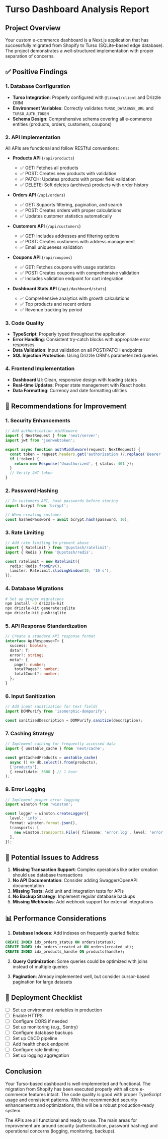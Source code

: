 # Turso Dashboard Analysis Report

## Project Overview
Your custom e-commerce dashboard is a Next.js application that has successfully migrated from Shopify to Turso (SQLite-based edge database). The project demonstrates a well-structured implementation with proper separation of concerns.

## ✅ Positive Findings

### 1. **Database Configuration**
- **Turso Integration**: Properly configured with `@libsql/client` and Drizzle ORM
- **Environment Variables**: Correctly validates `TURSO_DATABASE_URL` and `TURSO_AUTH_TOKEN`
- **Schema Design**: Comprehensive schema covering all e-commerce entities (products, orders, customers, coupons)

### 2. **API Implementation**
All APIs are functional and follow RESTful conventions:

- **Products API** (`/api/products`)
  - ✅ GET: Fetches all products
  - ✅ POST: Creates new products with validation
  - ✅ PATCH: Updates products with proper field validation
  - ✅ DELETE: Soft deletes (archives) products with order history

- **Orders API** (`/api/orders`)
  - ✅ GET: Supports filtering, pagination, and search
  - ✅ POST: Creates orders with proper calculations
  - ✅ Updates customer statistics automatically

- **Customers API** (`/api/customers`)
  - ✅ GET: Includes addresses and filtering options
  - ✅ POST: Creates customers with address management
  - ✅ Email uniqueness validation

- **Coupons API** (`/api/coupons`)
  - ✅ GET: Fetches coupons with usage statistics
  - ✅ POST: Creates coupons with comprehensive validation
  - ✅ Includes validation endpoint for cart integration

- **Dashboard Stats API** (`/api/dashboard/stats`)
  - ✅ Comprehensive analytics with growth calculations
  - ✅ Top products and recent orders
  - ✅ Revenue tracking by period

### 3. **Code Quality**
- **TypeScript**: Properly typed throughout the application
- **Error Handling**: Consistent try-catch blocks with appropriate error responses
- **Data Validation**: Input validation on all POST/PATCH endpoints
- **SQL Injection Protection**: Using Drizzle ORM's parameterized queries

### 4. **Frontend Implementation**
- **Dashboard UI**: Clean, responsive design with loading states
- **Real-time Updates**: Proper state management with React hooks
- **Data Formatting**: Currency and date formatting utilities

## 🔧 Recommendations for Improvement

### 1. **Security Enhancements**
```typescript
// Add authentication middleware
import { NextRequest } from 'next/server';
import jwt from 'jsonwebtoken';

export async function authMiddleware(request: NextRequest) {
  const token = request.headers.get('authorization')?.replace('Bearer ', '');
  if (!token) {
    return new Response('Unauthorized', { status: 401 });
  }
  // Verify JWT token
}
```

### 2. **Password Hashing**
```typescript
// In customers API, hash passwords before storing
import bcrypt from 'bcrypt';

// When creating customer
const hashedPassword = await bcrypt.hash(password, 10);
```

### 3. **Rate Limiting**
```typescript
// Add rate limiting to prevent abuse
import { Ratelimit } from '@upstash/ratelimit';
import { Redis } from '@upstash/redis';

const ratelimit = new Ratelimit({
  redis: Redis.fromEnv(),
  limiter: Ratelimit.slidingWindow(10, '10 s'),
});
```

### 4. **Database Migrations**
```bash
# Set up proper migrations
npm install -D drizzle-kit
npx drizzle-kit generate:sqlite
npx drizzle-kit push:sqlite
```

### 5. **API Response Standardization**
```typescript
// Create a standard API response format
interface ApiResponse<T> {
  success: boolean;
  data?: T;
  error?: string;
  meta?: {
    page?: number;
    totalPages?: number;
    totalCount?: number;
  };
}
```

### 6. **Input Sanitization**
```typescript
// Add input sanitization for text fields
import DOMPurify from 'isomorphic-dompurify';

const sanitizedDescription = DOMPurify.sanitize(description);
```

### 7. **Caching Strategy**
```typescript
// Implement caching for frequently accessed data
import { unstable_cache } from 'next/cache';

const getCachedProducts = unstable_cache(
  async () => db.select().from(products),
  ['products'],
  { revalidate: 3600 } // 1 hour
);
```

### 8. **Error Logging**
```typescript
// Implement proper error logging
import winston from 'winston';

const logger = winston.createLogger({
  level: 'info',
  format: winston.format.json(),
  transports: [
    new winston.transports.File({ filename: 'error.log', level: 'error' }),
  ],
});
```

## 🐛 Potential Issues to Address

1. **Missing Transaction Support**: Complex operations like order creation should use database transactions
2. **No API Documentation**: Consider adding Swagger/OpenAPI documentation
3. **Missing Tests**: Add unit and integration tests for APIs
4. **No Backup Strategy**: Implement regular database backups
5. **Missing Webhooks**: Add webhook support for external integrations

## 📊 Performance Considerations

1. **Database Indexes**: Add indexes on frequently queried fields:
```sql
CREATE INDEX idx_orders_status ON orders(status);
CREATE INDEX idx_orders_created_at ON orders(created_at);
CREATE INDEX idx_products_handle ON products(handle);
```

2. **Query Optimization**: Some queries could be optimized with joins instead of multiple queries

3. **Pagination**: Already implemented well, but consider cursor-based pagination for large datasets

## 🚀 Deployment Checklist

- [ ] Set up environment variables in production
- [ ] Enable HTTPS
- [ ] Configure CORS if needed
- [ ] Set up monitoring (e.g., Sentry)
- [ ] Configure database backups
- [ ] Set up CI/CD pipeline
- [ ] Add health check endpoint
- [ ] Configure rate limiting
- [ ] Set up logging aggregation

## Conclusion

Your Turso-based dashboard is well-implemented and functional. The migration from Shopify has been executed properly with all core e-commerce features intact. The code quality is good with proper TypeScript usage and consistent patterns. With the recommended security enhancements and optimizations, this will be a robust production-ready system.

The APIs are all functional and ready to use. The main areas for improvement are around security (authentication, password hashing) and operational concerns (logging, monitoring, backups).
